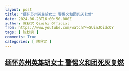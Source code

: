 ```yaml
---
layout: post
title: "缅怀苏州英雄胡女士 警惕义和团死灰复燃"
date: 2024-06-28T16:00:50.000Z
author: 陈秋实 Qiushi Official
from: https://www.youtube.com/watch?v=SUinJOidcQY
tags: [ 陈秋实 ]
comments: True
categories: [ 陈秋实 ]
---
```

<!--1719590450000-->
[缅怀苏州英雄胡女士 警惕义和团死灰复燃](https://www.youtube.com/watch?v=SUinJOidcQY)
------

<div>

</div>
